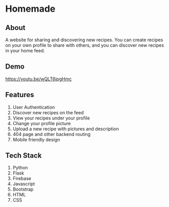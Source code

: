 # Homemade

## About

A website for sharing and discovering new recipes. You can create recipes on your own profile to share with others, and you can discover new recipes in your home feed.

## Demo

<a href="https://youtu.be/wQLT6ipgHmc">https://youtu.be/wQLT6ipgHmc</a>

## Features 

1. User Authentication
2. Discover new recipes on the feed
3. View your recipes under your profile
4. Change your profile picture
5. Upload a new recipe with pictures and description
6. 404 page and other backend routing
7. Mobile friendly design

## Tech Stack

1. Python
2. Flask
3. Firebase
4. Javascript
5. Bootstrap
6. HTML
7. CSS
